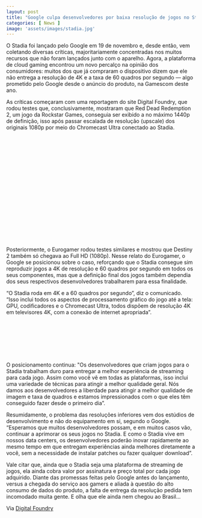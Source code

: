 ```yaml
---
layout: post
title: "Google culpa desenvolvedores por baixa resolução de jogos no Stadia"
categories: [ News ]
image: 'assets/images/stadia.jpg'
---
```


O Stadia foi lançado pelo Google em 19 de novembro e, desde então, vem coletando diversas críticas, majoritariamente concentradas nos muitos recursos que não foram lançados junto com o aparelho. Agora, a plataforma de cloud gaming encontrou um novo percalço na opinião dos consumidores: muitos dos que já compraram o dispositivo dizem que ele não entrega a resolução de 4K e a taxa de 60 quadros por segundo — algo prometido pelo Google desde o anúncio do produto, na Gamescom deste ano.

As críticas começaram com uma reportagem do site Digital Foundry, que rodou testes que, conclusivamente, mostraram que Red Dead Redemption 2, um jogo da Rockstar Games, conseguia ser exibido a no máximo 1440p de definição, isso após passar escalada de resolução (upscale) dos originais 1080p por meio do Chromecast Ultra conectado ao Stadia.

<!-- QUADRADO -->
<script async src="//pagead2.googlesyndication.com/pagead/js/adsbygoogle.js"></script>
<ins class="adsbygoogle"
style="display:inline-block;width:336px;height:280px"
data-ad-client="ca-pub-2838251107855362"
data-ad-slot="5351066970"></ins>
<script>
(adsbygoogle = window.adsbygoogle || []).push({});
</script>

Posteriormente, o Eurogamer rodou testes similares e mostrou que Destiny 2 também só chegava ao Full HD (1080p). Nesse relato do Eurogamer, o Google se posicionou sobre o caso, reforçando que o Stadia consegue sim reproduzir jogos a 4K de resolução e 60 quadros por segundo em todos os seus componentes, mas que a definição final dos jogos também dependia dos seus respectivos desenvolvedores trabalharem para essa finalidade.

“O Stadia roda em 4K e a 60 quadros por segundo”, diz o comunicado. “Isso inclui todos os aspectos de processamento gráfico do jogo até a tela: GPU, codificadores e o Chromecast Ultra, todos dispõem de resolução 4K em televisores 4K, com a conexão de internet apropriada”.

<!-- MINI ANÚNCIO -->
<script async src="//pagead2.googlesyndication.com/pagead/js/adsbygoogle.js"></script>
<!-- Games Root -->
<ins class="adsbygoogle"
style="display:inline-block;width:730px;height:95px"
data-ad-client="ca-pub-2838251107855362"
data-ad-slot="5351066970"></ins>
<script>
(adsbygoogle = window.adsbygoogle || []).push({});
</script>

O posicionamento continua: "Os desenvolvedores que criam jogos para o Stadia trabalham duro para entregar a melhor experiência de streaming para cada jogo. Assim como você vê em todas as plataformas, isso inclui uma variedade de técnicas para atingir a melhor qualidade geral. Nós damos aos desenvolvedores a liberdade para atingir a melhor qualidade de imagem e taxa de quadros e estamos impressionados com o que eles têm conseguido fazer desde o primeiro dia”.

Resumidamente, o problema das resoluções inferiores vem dos estúdios de desenvolvimento e não do equipamento em si, segundo o Google. “Esperamos que muitos desenvolvedores possam, e em muitos casos vão, continuar a aprimorar os seus jogos no Stadia. E como o Stadia vive em nossos data centers, os desenvolvedores poderão inovar rapidamente ao mesmo tempo em que entregam experiências ainda melhores diretamente a você, sem a necessidade de instalar patches ou fazer qualquer download”.

Vale citar que, ainda que o Stadia seja uma plataforma de streaming de jogos, ela ainda cobra valor por assinatura e preço total por cada jogo adquirido. Diante das promessas feitas pelo Google antes do lançamento, versus a chegada do serviço aos gamers e aliada à questão do alto consumo de dados do produto, a falta de entrega da resolução pedida tem incomodado muita gente. E olha que ele ainda nem chegou ao Brasil...

<!-- RETANGULO LARGO 2 -->
<script async src="//pagead2.googlesyndication.com/pagead/js/adsbygoogle.js"></script>
<ins class="adsbygoogle"
style="display:block; text-align:center;"
data-ad-layout="in-article"
data-ad-format="fluid"
data-ad-client="ca-pub-2838251107855362"
data-ad-slot="8549252987"></ins>
<script>
(adsbygoogle = window.adsbygoogle || []).push({});
</script>

Via [Digital Foundry](https://www.digitalfoundry.net/2019-11-21-google-stadia-review-4k-image-quality-analysis-latency-tests-is-this-really-the-future-of-gaming)
